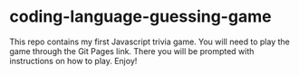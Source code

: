 # coding-language-guessing-game
This repo contains my first Javascript trivia game. You will need to play the game through the Git Pages link. There you will be prompted with instructions on how to play. Enjoy!

